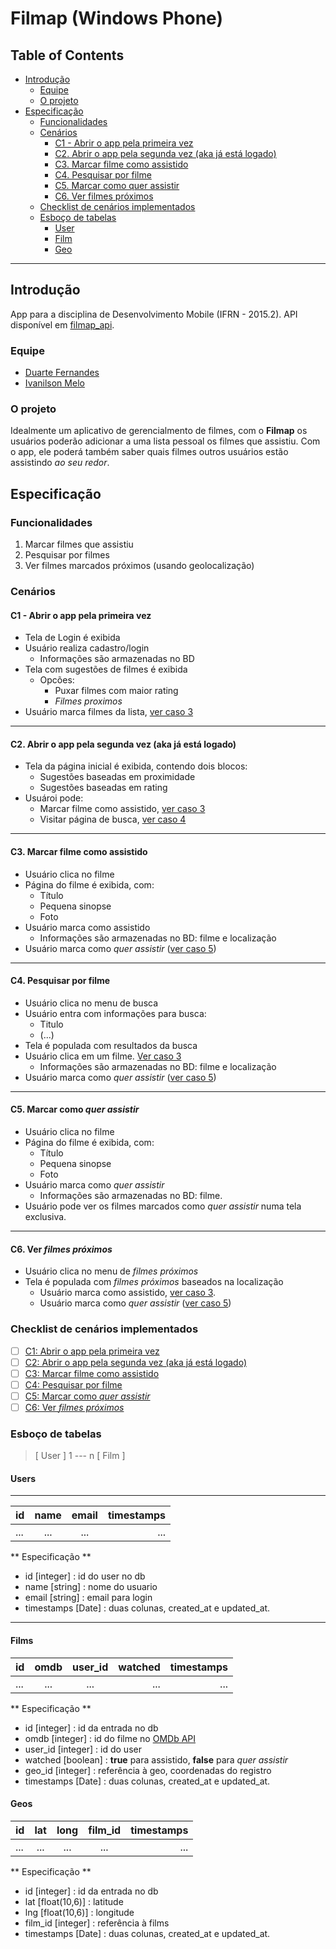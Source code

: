 # Filmap (Windows Phone)

## Table of Contents

- [Introdução](#intro)
	- [Equipe](#equipe)
	- [O projeto](#projeto)
- [Especificação](#espec)
	- [Funcionalidades](#func)
	- [Cenários](#cen)
		- [C1 - Abrir o app pela primeira vez](#c1)
		- [C2. Abrir o app pela segunda vez (aka já está logado)](#c2)
		- [C3. Marcar filme como assistido](#c3)
		- [C4. Pesquisar por filme](#c4)
		- [C5. Marcar como quer assistir](#c5)
		- [C6. Ver filmes próximos](#c6)
	- [Checklist de cenários implementados](#checkcen)
	- [Esboço de tabelas](#esboc)
		- [User](#usertable)
		- [Film](#filmtable)
		- [Geo](#geotable)

_____

## <a name="intro"></a>Introdução

App para a disciplina de Desenvolvimento Mobile (IFRN - 2015.2).
API disponível em [filmap_api](https://github.com/duartefq/filmap_api).

### <a name="equipe"></a>Equipe

* [Duarte Fernandes](https://github.com/duartefq)
* [Ivanilson Melo](https://github.com/ivmjunior)

### <a name="projeto"></a>O projeto

Idealmente um aplicativo de gerencialmento de filmes, com o **Filmap** os usuários poderão adicionar a uma lista pessoal os filmes que assistiu. Com o app, ele poderá também saber quais filmes outros usuários estão assistindo *ao seu redor*.

## <a name="espec"></a>Especificação

### <a name="func"></a>Funcionalidades

1. Marcar filmes que assistiu
2. Pesquisar por filmes
3. Ver filmes marcados próximos (usando geolocalização)

### <a name="cen"></a>Cenários

#### <a name="c1"></a>C1 - Abrir o app pela primeira vez

- Tela de Login é exibida
- Usuário realiza cadastro/login
	- Informações são armazenadas no BD
- Tela com sugestões de filmes é exibida
	- Opcões:
		- Puxar filmes com maior rating
		- *Filmes proximos*
- Usuário marca filmes da lista, [ver caso 3](#c3)

_____

#### <a name="c2"></a>C2. Abrir o app pela segunda vez (aka já está logado)

- Tela da página inicial é exibida, contendo dois blocos:
	- Sugestões baseadas em proximidade
	- Sugestões baseadas em rating
- Usuároi pode:
	- Marcar filme como assistido, [ver caso 3](#c3)
	- Visitar página de busca, [ver caso 4](#c4)

_____

#### <a name="c3"></a>C3. Marcar filme como assistido

- Usuário clica no filme
- Página do filme é exibida, com:
	- Título
	- Pequena sinopse
	- Foto
- Usuário marca como assistido
	- Informações são armazenadas no BD: filme e localização
- Usuário marca como *quer assistir* ([ver caso 5](#c5))

_____

#### <a name="c4"></a>C4. Pesquisar por filme

- Usuário clica no menu de busca
- Usuário entra com informações para busca:
	- Titulo
	- (...)
- Tela é populada com resultados da busca
- Usuário clica em um filme. [Ver caso 3](#c3)
	- Informações são armazenadas no BD: filme e localização
- Usuário marca como *quer assistir* ([ver caso 5](#c5))

_____

#### <a name="c5"></a>C5. Marcar como *quer assistir*

- Usuário clica no filme
- Página do filme é exibida, com:
	- Título
	- Pequena sinopse
	- Foto
- Usuário marca como *quer assistir*
	- Informações são armazenadas no BD: filme.
- Usuário pode ver os filmes marcados como *quer assistir* numa tela exclusiva.

_____

#### <a name="c6"></a>C6. Ver *filmes próximos*

- Usuário clica no menu de *filmes próximos*
- Tela é populada com *filmes próximos* baseados na localização
	- Usuário marca como assistido, [ver caso 3](#c3).
	- Usuário marca como *quer assistir* ([ver caso 5](#c5))

### <a name="checkcen"></a>Checklist de cenários implementados

- [ ] [C1: Abrir o app pela primeira vez](#c1)
- [ ] [C2: Abrir o app pela segunda vez (aka já está logado)](#c2)
- [ ] [C3: Marcar filme como assistido](#c3)
- [ ] [C4: Pesquisar por filme](#c4)
- [ ] [C5: Marcar como *quer assistir*](#c5)
- [ ] [C6: Ver *filmes próximos*](#c6)

### <a name="esboc"></a>Esboço de tabelas

> [ User ] 1 --- n [ Film ]

#### <a name="usertable"></a>Users
_____

| id 			| name			| email			| timestamps	|
| ------------- |:-------------:| :------------:|--------------:|
| ... 			| ... 			| ... 			| ... 			|

** Especificação **

- id [integer] : id do user no db
- name [string] : nome do usuario
- email [string] : email para login
- timestamps [Date] : duas colunas, created_at e updated_at.


_____

#### <a name="filmtable"></a>Films

| id 			| omdb			| user_id		| watched		| timestamps	|
| ------------- |:-------------:| :------------:|--------------:|--------------:|
| ... 			| ... 			| ... 			| ... 			| ... 			|

** Especificação **

- id [integer] : id da entrada no db 
- omdb [integer] : id do filme no [OMDb API](http://www.omdbapi.com)
- user_id [integer] : id do user
- watched [boolean] : **true** para assistido, **false** para *quer assistir*
- geo_id [integer] : referência à geo, coordenadas do registro
- timestamps [Date] : duas colunas, created_at e updated_at.

#### <a name="geotable"></a>Geos

| id 			| lat			| long			| film_id		| timestamps	|
| ------------- |:-------------:| :------------:|:-------------:|--------------:|
| ... 			| ... 			| ... 			| ... 			| ... 			|

** Especificação **

- id [integer] : id da entrada no db 
- lat [float(10,6)] : latitude
- lng [float(10,6)] : longitude
- film_id [integer] : referência à films
- timestamps [Date] : duas colunas, created_at e updated_at.

